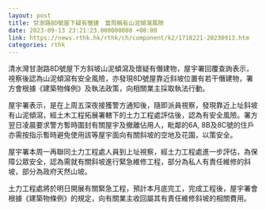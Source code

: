 ```yaml
---
layout: post
title: 甘澍路8D號屋下疑有僭建　當局稱有山泥傾瀉風險
date: 2023-09-13 23:21:23.000000000 +08:00
link: https://news.rthk.hk/rthk/ch/component/k2/1718221-20230913.htm
categories: rthk
---
```


清水灣甘澍路8D號屋下方斜坡山泥傾瀉及懷疑有僭建物，屋宇署回覆查詢表示，視察後認為山泥傾瀉有安全風險，亦發現8D號屋靠近斜坡位置有若干僭建物，署方會根據《建築物條例》及執法政策，向相關業主採取執法行動。

屋宇署表示，是在上周五深夜接獲警方通知後，隨即派員視察，發現靠近上址斜坡有山泥傾瀉，經土木工程拓展署轄下的土力工程處評估後，認為有安全風險。署方翌日凌晨要求警方暫時圍封有關屋宇及撤離佔用人，毗鄰的6A, 8B及8C號的住戶亦需按指示暫時避免使用該等屋宇面向有關斜坡的空地及花園，以策安全。
 
屋宇署本周一再聯同土力工程處人員到上址視察，經土力工程處進一步評估，為保障公眾安全，認為需就有關斜坡進行緊急維修工程，部分為私人有責任維修的斜坡，部分為政府天然山坡。

土力工程處將於明日開展有關緊急工程，預計本月底完工，完成工程後，屋宇署會根據《建築物條例》的規定，向有關業主收回屬其有責任維修斜坡的相關費用。
